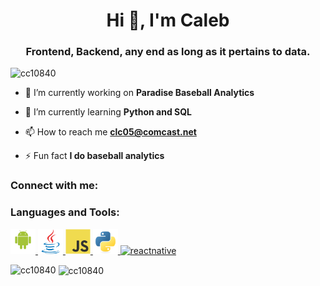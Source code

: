 <h1 align="center">Hi 👋, I'm Caleb</h1>
<h3 align="center">Frontend, Backend, any end as long as it pertains to data.</h3>

<p align="left"> <img src="https://komarev.com/ghpvc/?username=cc10840&label=Profile%20views&color=0e75b6&style=flat" alt="cc10840" /> </p>

- 🔭 I’m currently working on **Paradise Baseball Analytics**

- 🌱 I’m currently learning **Python and SQL**

- 📫 How to reach me **clc05@comcast.net**

- ⚡ Fun fact **I do baseball analytics**

<h3 align="left">Connect with me:</h3>
<p align="left">
</p>

<h3 align="left">Languages and Tools:</h3>
<p align="left"> <a href="https://developer.android.com" target="_blank" rel="noreferrer"> <img src="https://raw.githubusercontent.com/devicons/devicon/master/icons/android/android-original-wordmark.svg" alt="android" width="40" height="40"/> </a> <a href="https://www.java.com" target="_blank" rel="noreferrer"> <img src="https://raw.githubusercontent.com/devicons/devicon/master/icons/java/java-original.svg" alt="java" width="40" height="40"/> </a> <a href="https://developer.mozilla.org/en-US/docs/Web/JavaScript" target="_blank" rel="noreferrer"> <img src="https://raw.githubusercontent.com/devicons/devicon/master/icons/javascript/javascript-original.svg" alt="javascript" width="40" height="40"/> </a> <a href="https://www.python.org" target="_blank" rel="noreferrer"> <img src="https://raw.githubusercontent.com/devicons/devicon/master/icons/python/python-original.svg" alt="python" width="40" height="40"/> </a> <a href="https://reactnative.dev/" target="_blank" rel="noreferrer"> <img src="https://reactnative.dev/img/header_logo.svg" alt="reactnative" width="40" height="40"/> </a> </p>

<p><img align="left" src="https://github-readme-stats.vercel.app/api/top-langs?username=cc10840&show_icons=true&locale=en&layout=compact" alt="cc10840" /></p>

<p>&nbsp;<img align="center" src="https://github-readme-stats.vercel.app/api?username=cc10840&show_icons=true&locale=en" alt="cc10840" /></p>
